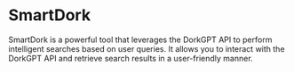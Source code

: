 # SmartDork
SmartDork is a powerful tool that leverages the DorkGPT API to perform intelligent searches based on user queries. It allows you to interact with the DorkGPT API and retrieve search results in a user-friendly manner.
